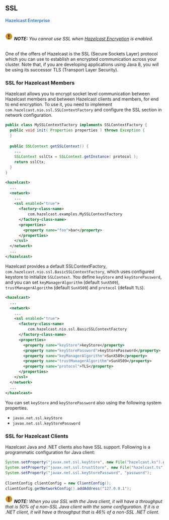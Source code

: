 
## SSL

<font color="#3981DB">**Hazelcast Enterprise**</font>
<br></br>


![image](images/NoteSmall.jpg) ***NOTE:*** *You cannot use SSL when [Hazelcast Encryption](#encryption) is enabled.*
<br></br>

One of the offers of Hazelcast is the SSL (Secure Sockets Layer) protocol which you can use to establish an encrypted communication across your cluster. Note that, if you are developing applications using Java 8, you wıll be using its successor TLS (Transport Layer Security).

### SSL for Hazelcast Members

Hazelcast allows you to encrypt socket level communication between Hazelcast members and between Hazelcast clients and members, for end to end encryption. To use it, you need to implement `com.hazelcast.nio.ssl.SSLContextFactory` and configure the SSL section in network configuration.

```java
public class MySSLContextFactory implements SSLContextFactory {
  public void init( Properties properties ) throws Exception {
  }

  public SSLContext getSSLContext() {
    ...
    SSLContext sslCtx = SSLContext.getInstance( protocol );
    return sslCtx;
  }
}
```

```xml
<hazelcast>
  ...
  <network>
    ...
    <ssl enabled="true">
      <factory-class-name>
          com.hazelcast.examples.MySSLContextFactory
      </factory-class-name>
      <properties>
        <property name="foo">bar</property>
      </properties>
    </ssl>
  </network>
  ...
</hazelcast>
```

Hazelcast provides a default SSLContextFactory, `com.hazelcast.nio.ssl.BasicSSLContextFactory`, which uses configured keystore to initialize `SSLContext`. You define `keyStore` and `keyStorePassword`, and you can set `keyManagerAlgorithm` (default `SunX509`), `trustManagerAlgorithm` (default `SunX509`) and `protocol` (default `TLS`).

```xml
<hazelcast>
  ...
  <network>
    ...
    <ssl enabled="true">
      <factory-class-name>
          com.hazelcast.nio.ssl.BasicSSLContextFactory
      </factory-class-name>
      <properties>
        <property name="keyStore">keyStore</property>
        <property name="keyStorePassword">keyStorePassword</property>
        <property name="keyManagerAlgorithm">SunX509</property>
        <property name="trustManagerAlgorithm">SunX509</property>
        <property name="protocol">TLS</property>
      </properties>
    </ssl>
  </network>
  ...
</hazelcast>
```

You can set `keyStore` and `keyStorePassword` also using the following system properties.

 - `javax.net.ssl.keyStore`
 - `javax.net.ssl.keyStorePassword` 

### SSL for Hazelcast Clients

Hazelcast Java and .NET clients also have SSL support. Following is a programmatic configuration for Java client:

```java
System.setProperty("javax.net.ssl.keyStore", new File("hazelcast.ks").getAbsolutePath());
System.setProperty("javax.net.ssl.trustStore", new File("hazelcast.ts").getAbsolutePath());
System.setProperty("javax.net.ssl.keyStorePassword", "password");

ClientConfig clientConfig = new ClientConfig();
clientConfig.getNetworkConfig().addAddress("127.0.0.1");
```

![image](images/NoteSmall.jpg) ***NOTE:*** *When you use SSL with the Java client, it will have a throughput that is 50% of a non-SSL Java client with the same configuration. If it is a .NET client, it will have a throughput that is 46% of a non-SSL .NET client.*
